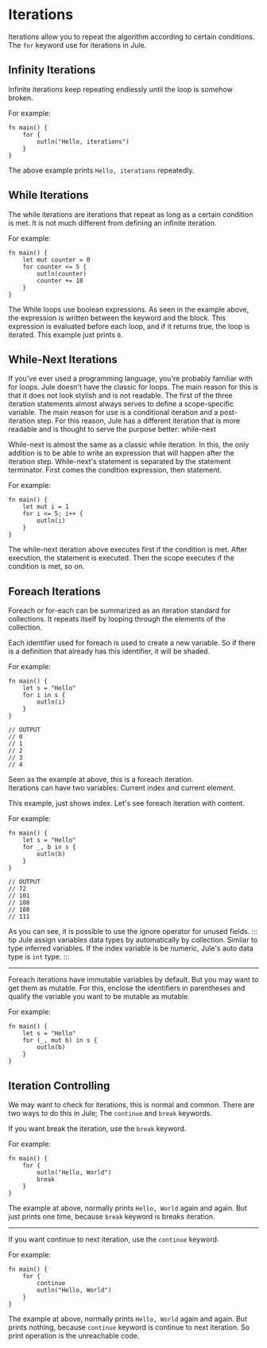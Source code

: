 # Iterations
Iterations allow you to repeat the algorithm according to certain conditions. The `for` keyword use for iterations in Jule.

## Infinity Iterations
Infinite iterations keep repeating endlessly until the loop is somehow broken.

For example:
```
fn main() {
    for {
        outln("Hello, iterations")
    }
}
```
The above example prints `Hello, iterations` repeatedly.

## While Iterations
The while iterations are iterations that repeat as long as a certain condition is met. It is not much different from defining an infinite iteration.

For example:
```
fn main() {
    let mut counter = 0
    for counter <= 5 {
        outln(counter)
        counter += 10
    }
}
```
The While loops use boolean expressions. As seen in the example above, the expression is written between the keyword and the block. This expression is evaluated before each loop, and if it returns true, the loop is iterated. This example just prints `0`.

## While-Next Iterations
If you've ever used a programming language, you're probably familiar with for loops. Jule doesn't have the classic for loops. The main reason for this is that it does not look stylish and is not readable. The first of the three iteration statements almost always serves to define a scope-specific variable. The main reason for use is a conditional iteration and a post-iteration step. For this reason, Jule has a different iteration that is more readable and is thought to serve the purpose better: while-next

While-next is almost the same as a classic while iteration. In this, the only addition is to be able to write an expression that will happen after the iteration step. While-next's statement is separated by the statement terminator. First comes the condition expression, then statement.

For example:
```
fn main() {
    let mut i = 1
    for i <= 5; i++ {
        outln(i)
    }
}
```
The while-next iteration above executes first if the condition is met. After execution, the statement is executed. Then the scope executes if the condition is met, so on.

## Foreach Iterations
Foreach or for-each can be summarized as an iteration standard for collections. It repeats itself by looping through the elements of the collection.

Each identifier used for foreach is used to create a new variable. So if there is a definition that already has this identifier, it will be shaded.

For example:
```
fn main() {
    let s = "Hello"
    for i in s {
        outln(i)
    }
}

// OUTPUT
// 0
// 1
// 2
// 3
// 4
```
Seen as the example at above, this is a foreach iteration.\
Iterations can have two variables: Current index and current element.

This example, just shows index. Let's see foreach iteration with content.

For example:
```
fn main() {
    let s = "Hello"
    for _, b in s {
        outln(b)
    }
}

// OUTPUT
// 72
// 101
// 108
// 108
// 111
```
As you can see, it is possible to use the ignore operator for unused fields.
::: tip
Jule assign variables data types by automatically by collection. Similar to type inferred variables. If the index variable is be numeric, Jule's auto data type is `int` type.
:::

---

Foreach iterations have immutable variables by default. But you may want to get them as mutable. For this, enclose the identifiers in parentheses and qualify the variable you want to be mutable as mutable.

For example:
```
fn main() {
    let s = "Hello"
    for (_, mut b) in s {
        outln(b)
    }
}
```

## Iteration Controlling
We may want to check for iterations, this is normal and common. There are two ways to do this in Jule; The `continue` and `break` keywords.

If you want break the iteration, use the `break` keyword.

For example:
```
fn main() {
    for {
        outln("Hello, World")
        break
    }
}
```
The example at above, normally prints `Hello, World` again and again. But just prints one time, because `break` keyword is breaks iteration.

---

If you want continue to next iteration, use the `continue` keyword.

For example:
```
fn main() {
    for {
        continue
        outln("Hello, World")
    }
}
```
The example at above, normally prints `Hello, World` again and again. But prints nothing, because `continue` keyword is continue to next iteration. So print operation is the unreachable code.